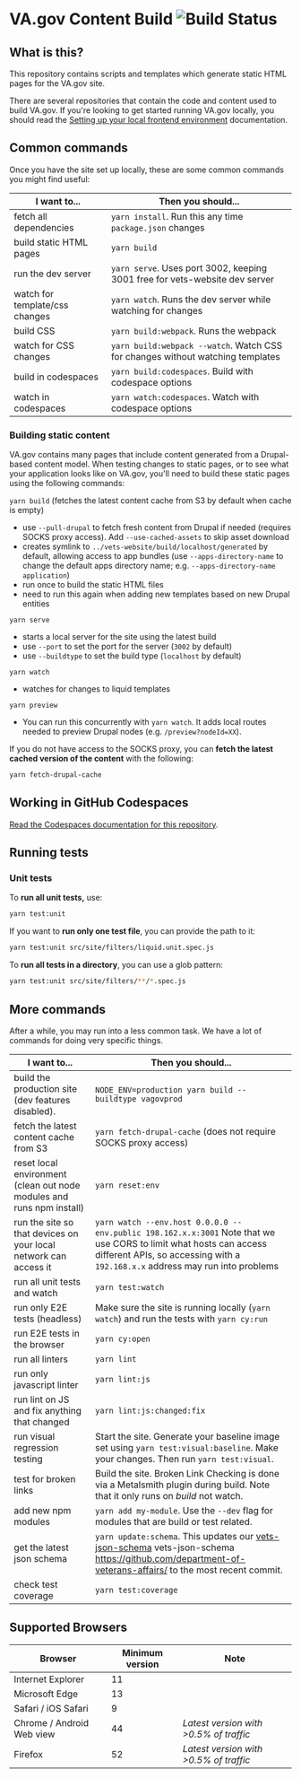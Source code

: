 # VA.gov Content Build ![Build Status](https://github.com/department-of-veterans-affairs/content-build/actions/workflows/continuous-integration.yml/badge.svg?branch=master)

## What is this?

This repository contains scripts and templates which generate static HTML pages for the VA.gov site.

There are several repositories that contain the code and content used to build VA.gov. If you're looking to get started running VA.gov locally, you should read the [Setting up your local frontend environment](https://depo-platform-documentation.scrollhelp.site/developer-docs/Setting-up-your-local-frontend-environment.1844215878.html) documentation.

## Common commands

Once you have the site set up locally, these are some common commands you might find useful:

| I want to...                        | Then you should...                                                             |
| ----------------------------------- | ------------------------------------------------------------------------------ |
| fetch all dependencies              | `yarn install`. Run this any time `package.json` changes                       |
| build static HTML pages             | `yarn build`                                                                   |
| run the dev server                  | `yarn serve`. Uses port 3002, keeping 3001 free for vets-website dev server    |
| watch for template/css changes      | `yarn watch`. Runs the dev server while watching for changes                   |
| build CSS                           | `yarn build:webpack`. Runs the webpack                                         |
| watch for CSS changes               | `yarn build:webpack --watch`. Watch CSS for changes without watching templates |
| build in codespaces                 | `yarn build:codespaces`. Build with codespace options                          |
| watch in codespaces                 | `yarn watch:codespaces`. Watch with codespace options                          |

### Building static content

VA.gov contains many pages that include content generated from a Drupal-based content model.
When testing changes to static pages, or to see what your application looks like
on VA.gov, you'll need to build these static pages using the following commands:

`yarn build` (fetches the latest content cache from S3 by default when cache is empty)

- use `--pull-drupal` to fetch fresh content from Drupal if needed (requires SOCKS proxy access). Add `--use-cached-assets` to skip asset download
- creates symlink to `../vets-website/build/localhost/generated` by default, allowing access to app bundles (use `--apps-directory-name` to change the default apps directory name; e.g. `--apps-directory-name application`)
- run once to build the static HTML files
- need to run this again when adding new templates based on new Drupal entities

`yarn serve`

- starts a local server for the site using the latest build
- use `--port` to set the port for the server (`3002` by default)
- use `--buildtype` to set the build type (`localhost` by default)

`yarn watch`

- watches for changes to liquid templates

`yarn preview`

- You can run this concurrently with `yarn watch`. It adds local routes needed to preview Drupal nodes
  (e.g. `/preview?nodeId=XX`).

If you do not have access to the SOCKS proxy, you can **fetch the latest cached version
of the content** with the following:

```sh
yarn fetch-drupal-cache
```

## Working in GitHub Codespaces

[Read the Codespaces documentation for this repository](https://depo-platform-documentation.scrollhelp.site/developer-docs/Using-GitHub-Codespaces.1909063762.html#UsingGitHubCodespaces-Codespacesinvets-websiteandcontent-buildrepositories).

## Running tests

### Unit tests

To **run all unit tests,** use:

```sh
yarn test:unit
```

If you want to **run only one test file**, you can provide the path to it:

```sh
yarn test:unit src/site/filters/liquid.unit.spec.js
```

To **run all tests in a directory**, you can use a glob pattern:

```sh
yarn test:unit src/site/filters/**/*.spec.js
```

## More commands

After a while, you may run into a less common task. We have a lot of commands
for doing very specific things.

| I want to...                                                                                                | Then you should...                                                                                                                                                                                                           |
| ----------------------------------------------------------------------------------------------------------- | ---------------------------------------------------------------------------------------------------------------------------------------------------------------------------------------------------------------------------- |
| build the production site (dev features disabled).                                                          | `NODE_ENV=production yarn build --buildtype vagovprod`                                                                                                                                                                       |
| fetch the latest content cache from S3                                                                      | `yarn fetch-drupal-cache` (does not require SOCKS proxy access)                                                                                                                                                              |
| reset local environment (clean out node modules and runs npm install)                                       | `yarn reset:env`                                                                                                                                                                                                             |
| run the site so that devices on your local network can access it                                            | `yarn watch --env.host 0.0.0.0 --env.public 198.162.x.x:3001` Note that we use CORS to limit what hosts can access different APIs, so accessing with a `192.168.x.x` address may run into problems                           |
| run all unit tests and watch                                                                                | `yarn test:watch`                                                                                                                                                                                                            |
| run only E2E tests (headless)                                                                               | Make sure the site is running locally (`yarn watch`) and run the tests with `yarn cy:run`                                                                                                                                  |
| run E2E tests in the browser                                                                                | `yarn cy:open`                                                                                                                                                                                                     |
| run all linters                                                                                             | `yarn lint`                                                                                                                                                                                                                  |
| run only javascript linter                                                                                  | `yarn lint:js`                                                                                                                                                                                                               |
| run lint on JS and fix anything that changed                                                                | `yarn lint:js:changed:fix`                                                                                                                                                                                                   |
| run visual regression testing                                                                               | Start the site. Generate your baseline image set using `yarn test:visual:baseline`. Make your changes. Then run `yarn test:visual`.                                                                                          |
| test for broken links                                                                                       | Build the site. Broken Link Checking is done via a Metalsmith plugin during build. Note that it only runs on _build_ not watch.                                                                                              |
| add new npm modules                                                                                         | `yarn add my-module`. Use the `--dev` flag for modules that are build or test related.                                                                                                                                       |
| get the latest json schema                                                                                  | `yarn update:schema`. This updates our [vets-json-schema](https://github.com/department-of-veterans-affairs/vets-json-schema) vets-json-schema https://github.com/department-of-veterans-affairs/ to the most recent commit. |
| check test coverage                                                                                         | `yarn test:coverage`                                                                                                                                                                                                         |

## Supported Browsers

| Browser                   | Minimum version | Note                                   |
| ------------------------- | --------------- | -------------------------------------- |
| Internet Explorer         | 11              |                                        |
| Microsoft Edge            | 13              |                                        |
| Safari / iOS Safari       | 9               |                                        |
| Chrome / Android Web view | 44              | _Latest version with >0.5% of traffic_ |
| Firefox                   | 52              | _Latest version with >0.5% of traffic_ |
